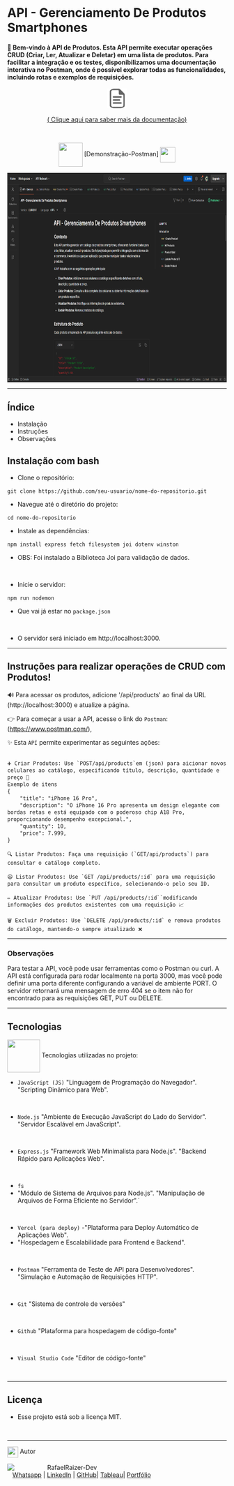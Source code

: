# API - Gerenciamento De Produtos Smartphones

#### 🌟 Bem-vindo à API de Produtos. Esta API permite executar operações CRUD (Criar, Ler, Atualizar e Deletar) em uma lista de produtos. Para facilitar a integração e os testes, disponibilizamos uma documentação interativa no Postman, onde é possível explorar todas as funcionalidades, incluindo rotas e exemplos de requisições.

 <div align="center">

<img src ="././public/assets/images/doc.png" alt="Descrição da Imagem" height="45"> 

[ ( Clique aqui para saber mais da documentação) ](https://raizertech.vercel.app/)

<br>

<div align="center">
  
<img src= "https://media.giphy.com/media/3zSF3Gnr7cxMbi6WoP/giphy.gif" align="center" height="55" width="55"> [Demonstração-Postman] <img src= "https://media.giphy.com/media/E5DzZsofmgxc9wjbhX/giphy.gif" align="center" height="35" width="35">

<img height="480em" src="././public/assets/images/Apresentacao-API-Smartphones.png"  align="center"> 

<br>

***
<div align="left">

## Índice
- Instalação
- Instruções
- Observações

## Instalação com bash
- Clone o repositório:
```
git clone https://github.com/seu-usuario/nome-do-repositorio.git
```
- Navegue até o diretório do projeto:
```
cd nome-do-repositorio
```
- Instale as dependências:
```
npm install express fetch filesystem joi dotenv winston
```
- OBS: Foi instalado a Biblioteca Joi para validação de dados.
<br>

- Inicie o servidor:
```
npm run nodemon
```
- Que vai já estar no ``package.json``
<br>

- O servidor será iniciado em http://localhost:3000.

***
##  Instruções para realizar operações de CRUD com Produtos!  
🔊 Para acessar os produtos, adicione '/api/products' ao final da URL (http://localhost:3000) e atualize a página.

👉 Para começar a usar a API, acesse o link do ``Postman``: (https://www.postman.com/),

✨ Esta ``API`` permite experimentar as seguintes ações:

```

➕ Criar Produtos: Use `POST/api/products`em (json) para aicionar novos celulares ao catálogo, especificando título, descrição, quantidade e preço 📲
Exemplo de itens
{
    "title": "iPhone 16 Pro",
    "description": "O iPhone 16 Pro apresenta um design elegante com bordas retas e está equipado com o poderoso chip A18 Pro, proporcionando desempenho excepcional.",
    "quantity": 10,
    "price": 7.999,
}

🔍 Listar Produtos: Faça uma requisição (`GET/api/products`) para consultar o catálogo completo.

😃 Listar Produtos: Use `GET /api/products/:id` para uma requisição  para consultar um produto específico, selecionando-o pelo seu ID.

✏️ Atualizar Produtos: Use `PUT /api/products/:id``modificando informações dos produtos existentes com uma requisição 📈

🗑️ Excluir Produtos: Use `DELETE /api/products/:id` e remova produtos do catálogo, mantendo-o sempre atualizado ❌

```    

***
### Observações
Para testar a API, você pode usar ferramentas como o Postman ou curl.
A API está configurada para rodar localmente na porta 3000, mas você pode definir uma porta diferente configurando a variável de ambiente PORT.
O servidor retornará uma mensagem de erro 404 se o item não for encontrado para as requisições GET, PUT ou DELETE.

*** 
## Tecnologias
<img src="https://media.giphy.com/media/iT138SodaACo9LImgi/giphy.gif" align="center" height="75" width="75"> Tecnologias utilizadas no projeto:

- ``JavaScript (JS)`` 
"Linguagem de Programação do Navegador". 
"Scripting Dinâmico para Web".
<br>

- ``Node.js``
"Ambiente de Execução JavaScript do Lado do Servidor".
"Servidor Escalável em JavaScript".
<br>

- ``Express.js``
"Framework Web Minimalista para Node.js".
"Backend Rápido para Aplicações Web".
<br>

- ``fs``
- "Módulo de Sistema de Arquivos para Node.js".
"Manipulação de Arquivos de Forma Eficiente no Servidor".` 
<br>

- ``Vercel (para deploy)``
-"Plataforma para Deploy Automático de Aplicações Web".
- "Hospedagem e Escalabilidade para Frontend e Backend".
<br>

- ``Postman``
"Ferramenta de Teste de API para Desenvolvedores".
"Simulação e Automação de Requisições HTTP".
<br>

 - ```Git```
 "Sistema de controle de versões"
 <br>

- ```Github```
"Plataforma para hospedagem de código-fonte"
<br>

- ```Visual Studio Code```
"Editor de código-fonte"
<br>

***
## Licença
- Esse projeto está sob a licença MIT.
<br>

***
<img src="https://media.giphy.com/media/ImmvDZ2c9xPR8gDvHV/giphy.gif" align="center" height="25" width="25"> Autor

<p>
    <img align=left margin=10 width=80 src="https://avatars.githubusercontent.com/u/87991807?v=4"/>
    <p>&nbsp&nbsp&nbspRafaelRaizer-Dev<br>
    &nbsp&nbsp&nbsp<a href="https://api.whatsapp.com/send/?phone=47999327137">Whatsapp</a>&nbsp;|&nbsp;<a href="https://www.linkedin.com/in/rafael-raizer//">LinkedIn</a>&nbsp;|&nbsp;<a href="https://github.com/RaizerTechDev">GitHub</a>|&nbsp;<a href="https://public.tableau.com/app/profile/rafael.raizer">Tableau</a>|&nbsp;<a href="https://raizertechdev-portfolio.netlify.app/">Portfólio</a>&nbsp;</p>
</p>

